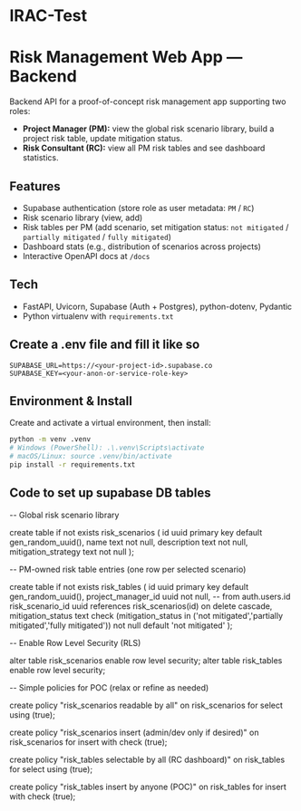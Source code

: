 # IRAC-Test

# Risk Management Web App — Backend

Backend API for a proof-of-concept risk management app supporting two roles:
- **Project Manager (PM):** view the global risk scenario library, build a project risk table, update mitigation status.
- **Risk Consultant (RC):** view all PM risk tables and see dashboard statistics.

## Features
- Supabase authentication (store role as user metadata: `PM` / `RC`)
- Risk scenario library (view, add)
- Risk tables per PM (add scenario, set mitigation status: `not mitigated` / `partially mitigated` / `fully mitigated`)
- Dashboard stats (e.g., distribution of scenarios across projects)
- Interactive OpenAPI docs at `/docs`

## Tech
- FastAPI, Uvicorn, Supabase (Auth + Postgres), python-dotenv, Pydantic
- Python virtualenv with `requirements.txt`

## Create a .env file and fill it like so
```
SUPABASE_URL=https://<your-project-id>.supabase.co
SUPABASE_KEY=<your-anon-or-service-role-key>
```

## Environment & Install
Create and activate a virtual environment, then install:
```bash
python -m venv .venv
# Windows (PowerShell): .\.venv\Scripts\activate
# macOS/Linux: source .venv/bin/activate
pip install -r requirements.txt
```

## Code to set up supabase DB tables

-- Global risk scenario library

create table if not exists risk_scenarios (
  id uuid primary key default gen_random_uuid(),
  name text not null,
  description text not null,
  mitigation_strategy text not null
);

-- PM-owned risk table entries (one row per selected scenario)

create table if not exists risk_tables (
  id uuid primary key default gen_random_uuid(),
  project_manager_id uuid not null,  -- from auth.users.id
  risk_scenario_id uuid references risk_scenarios(id) on delete cascade,
  mitigation_status text
    check (mitigation_status in ('not mitigated','partially mitigated','fully mitigated'))
    not null default 'not mitigated'
);

-- Enable Row Level Security (RLS)

alter table risk_scenarios enable row level security;
alter table risk_tables enable row level security;

-- Simple policies for POC (relax or refine as needed)

create policy "risk_scenarios readable by all" on risk_scenarios
for select using (true);

create policy "risk_scenarios insert (admin/dev only if desired)" on risk_scenarios
for insert with check (true);

create policy "risk_tables selectable by all (RC dashboard)" on risk_tables
for select using (true);

create policy "risk_tables insert by anyone (POC)" on risk_tables
for insert with check (true);
